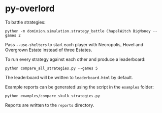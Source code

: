 # py-overlord

To battle strategies:

```
python -m dominion.simulation.strategy_battle ChapelWitch BigMoney --games 2
```

Pass `--use-shelters` to start each player with Necropolis, Hovel and
Overgrown Estate instead of three Estates.

To run every strategy against each other and produce a leaderboard:

```
python compare_all_strategies.py --games 5
```

The leaderboard will be written to `leaderboard.html` by default.

Example reports can be generated using the script in the `examples` folder:

```
python examples/compare_skulk_strategies.py
```

Reports are written to the `reports` directory.



